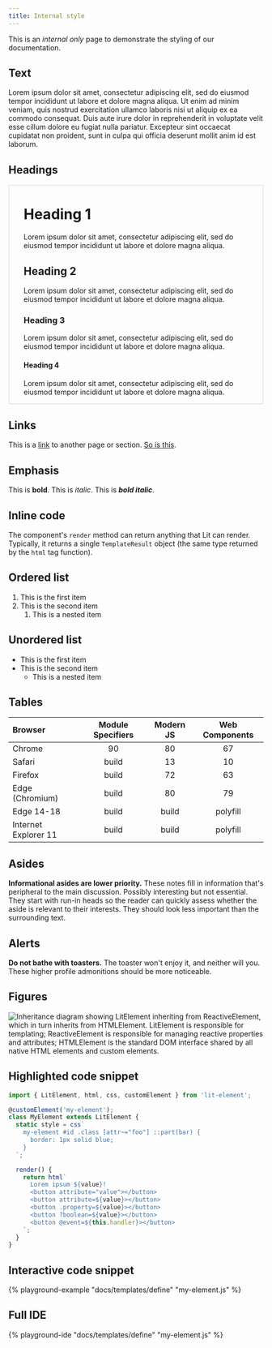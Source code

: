 ```yaml
---
title: Internal style
---
```


This is an _internal only_ page to demonstrate the styling of our documentation.

## Text

Lorem ipsum dolor sit amet, consectetur adipiscing elit, sed do eiusmod tempor incididunt ut labore et dolore magna aliqua. Ut enim ad minim veniam, quis nostrud exercitation ullamco laboris nisi ut aliquip ex ea commodo consequat.
Duis aute irure dolor in reprehenderit in voluptate velit esse cillum dolore eu fugiat nulla pariatur. Excepteur sint occaecat cupidatat non proident, sunt in culpa qui officia deserunt mollit anim id est laborum.

## Headings

<div style="padding:0 2em; border:2px solid #eaeaea;">

# Heading 1
Lorem ipsum dolor sit amet, consectetur adipiscing elit, sed do eiusmod tempor incididunt ut labore et dolore magna aliqua.

## Heading 2
Lorem ipsum dolor sit amet, consectetur adipiscing elit, sed do eiusmod tempor incididunt ut labore et dolore magna aliqua.

### Heading 3
Lorem ipsum dolor sit amet, consectetur adipiscing elit, sed do eiusmod tempor incididunt ut labore et dolore magna aliqua.

#### Heading 4
Lorem ipsum dolor sit amet, consectetur adipiscing elit, sed do eiusmod tempor incididunt ut labore et dolore magna aliqua.

</div>

## Links

This is a [link](#) to another page or section. [So is this](#).

## Emphasis

This is **bold**.
This is *italic*.
This is ***bold italic***.

## Inline code

The component's `render` method can return anything that Lit can render.
Typically, it returns a single `TemplateResult` object (the same type returned
by the `html` tag function).

## Ordered list

1. This is the first item
2. This is the second item
   1. This is a nested item

## Unordered list

- This is the first item
- This is the second item
   - This is a nested item

## Tables

| Browser  | Module Specifiers     | Modern JS      | Web Components       |
|:---------|:---------------------:|:--------------:|:--------------------:|
| Chrome   | 90                    | 80             | 67                   |
| Safari   | build                 | 13             | 10                   |
| Firefox  | build                 | 72             | 63                   |
| Edge (Chromium) | build          | 80             | 79                   |
| Edge 14-18 | build               | build          | polyfill             |
| Internet Explorer 11 | build     | build          | polyfill             |

## Asides

<div class="alert alert-info">

**Informational asides are lower priority.** These notes fill in information
that's peripheral to the main discussion. Possibly interesting but not
essential. They start with run-in heads so the reader can quickly assess whether
the aside is relevant to their interests. They should look less important than
the surrounding text.

</div>

## Alerts

<div class="alert alert-warning">

**Do not bathe with toasters.** The toaster won't enjoy it, and neither will you. These higher profile admonitions should be more noticeable.

</div>

## Figures

![Inheritance diagram showing LitElement inheriting from ReactiveElement, which in turn inherits from HTMLElement. LitElement is responsible for templating; ReactiveElement is responsible for managing reactive properties and attributes; HTMLElement is the standard DOM interface shared by all native HTML elements and custom elements.](/images/guide/components/lit-element-inheritance.png)

## Highlighted code snippet

```ts
import { LitElement, html, css, customElement } from 'lit-element';

@customElement('my-element');
class MyElement extends LitElement {
  static style = css`
    my-element #id .class [attr~="foo"] ::part(bar) {
      border: 1px solid blue;
    }
  `;

  render() {
    return html`
      Lorem ipsum ${value}!
      <button attribute="value"></button>
      <button attribute=${value}></button>
      <button .property=${value}></button>
      <button ?boolean=${value}></button>
      <button @event=${this.handler}></button>
    `;
  }
}
```

## Interactive code snippet

{% playground-example "docs/templates/define" "my-element.js" %}

## Full IDE

{% playground-ide "docs/templates/define" "my-element.js" %}
